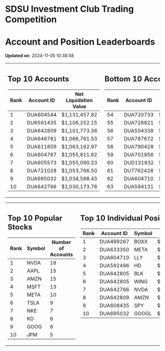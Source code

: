 # SDSU Investment Club Trading Competition 
 # Account and Position Leaderboards

**Updated on**: 2024-11-05 10:38:58

<table><tr><td valign="top">

## Top 10 Accounts
| Rank | Account ID | Net Liquidation Value |
|------|------------|-----------------------|
| 1 | DUA604544 | $1,131,457.82 |
| 2 | DU6591435 | $1,106,252.15 |
| 3 | DUA642809 | $1,101,773.38 |
| 4 | DUA646781 | $1,066,761.53 |
| 5 | DUA611859 | $1,063,162.97 |
| 6 | DUA604767 | $1,055,811.62 |
| 7 | DUA605573 | $1,055,090.23 |
| 8 | DUA721028 | $1,053,766.50 |
| 9 | DUA695032 | $1,034,598.43 |
| 10 | DUA642766 | $1,030,173.78 |

</td><td valign="top">

## Bottom 10 Accounts
| Rank | Account ID | Net Liquidation Value |
|------|------------|-----------------------|
| 54 | DUA720733 | $1,005,363.40 |
| 55 | DUA728821 | $1,005,004.88 |
| 56 | DUA504338 | $1,004,757.33 |
| 57 | DUA787672 | $1,004,168.12 |
| 58 | DUA790428 | $1,004,168.12 |
| 59 | DUA701956 | $1,002,075.13 |
| 60 | DUD131932 | $999,692.91 |
| 61 | DU7762428 | $994,803.63 |
| 62 | DUA604710 | $985,193.02 |
| 63 | DUA594131 | $973,134.63 |

</td></tr></table>

<table><tr><td valign="top">

## Top 10 Popular Stocks
| Rank | Symbol | Number of Accounts |
|------|--------|--------------------|
| 1 | NVDA | 18 |
| 2 | AAPL | 15 |
| 3 | AMZN | 15 |
| 4 | MSFT | 13 |
| 5 | META | 10 |
| 6 | TSLA | 9 |
| 7 | NKE | 7 |
| 8 | KO | 6 |
| 9 | GOOG | 6 |
| 10 | JPM | 5 |

</td><td valign="top">

## Top 10 Individual Positions
| Rank | Account ID | Symbol | Cost | Total Value |
|------|------------|--------|-----------|-------------|
| 1 | DUA499267 | BOXX | $599,207.78 | $599,207.78 |
| 2 | DUA633350 | META | $398,315.53 | $398,315.53 |
| 3 | DUA604710 | LLY | $258,915.45 | $258,915.45 |
| 4 | DUA592496 | HD | $218,226.53 | $218,226.53 |
| 5 | DUA642805 | BLK | $198,481.01 | $198,481.01 |
| 6 | DUA642805 | WING | $198,339.03 | $198,339.03 |
| 7 | DUA642766 | NVDA | $195,171.67 | $195,171.67 |
| 8 | DUA642809 | AMZN | $184,214.68 | $184,214.68 |
| 9 | DUA608435 | SPY | $171,717.02 | $171,717.02 |
| 10 | DUA695032 | GOOGL | $170,066.26 | $170,066.26 |

</td></tr></table>
